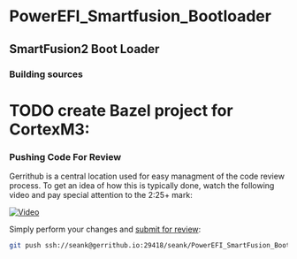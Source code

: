 # PowerEFI_Smartfusion_Bootloader

## SmartFusion2 Boot Loader

### Building sources

# TODO create Bazel project for CortexM3:

### Pushing Code For Review

Gerrithub is a central location used for easy managment of the code review process. To get an idea of how this is typically done, watch the following video and pay special attention to the 2:25+ mark:

[![Video](http://img.youtube.com/vi/jeWTvDad6VM/0.jpg)](http://www.youtube.com/watch?v=jeWTvDad6VM)

Simply perform your changes and [submit for review](https://review.gerrithub.io/Documentation/intro-project-owner.html#code-review):

```bash
git push ssh://seank@gerrithub.io:29418/seank/PowerEFI_SmartFusion_Bootloader HEAD:refs/for/master
```
